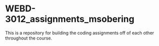 # WEBD-3012_assignments_msobering
This is a repository for building the coding assignments off of each other throughout the course.
